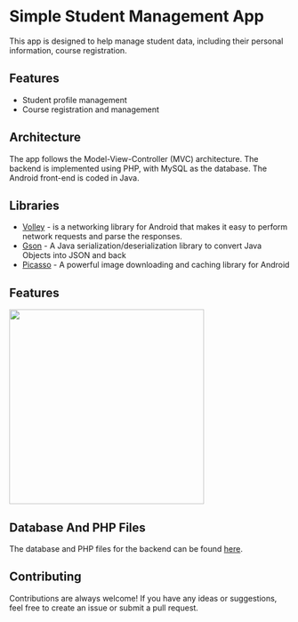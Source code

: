 # Simple Student Management App

This app is designed to help manage student data, including their personal information, course registration.

## Features

* Student profile management
* Course registration and management

## Architecture

The app follows the Model-View-Controller (MVC) architecture. The backend is implemented using PHP, with MySQL as the database. The Android front-end is coded in Java.

## Libraries

* [Volley](https://developer.android.com/training/volley) - is a networking library for Android that makes it easy to perform network requests and parse the responses.
* [Gson](https://github.com/google/gson) - A Java serialization/deserialization library to convert Java Objects into JSON and back
* [Picasso](https://square.github.io/picasso/) - A powerful image downloading and caching library for Android

## Features

<img src="https://user-images.githubusercontent.com/71185753/160024777-317cbb19-d930-4570-83fa-605bdea74a14.gif" width= "350">

## Database And PHP Files

The database and PHP files for the backend can be found [here](<https://drive.google.com/drive/folders/1UMc-czGQUHxtR0KRaGjJKCCRiv0Rnn3j?usp=sharing>).

## Contributing

Contributions are always welcome! If you have any ideas or suggestions, feel free to create an issue or submit a pull request.
